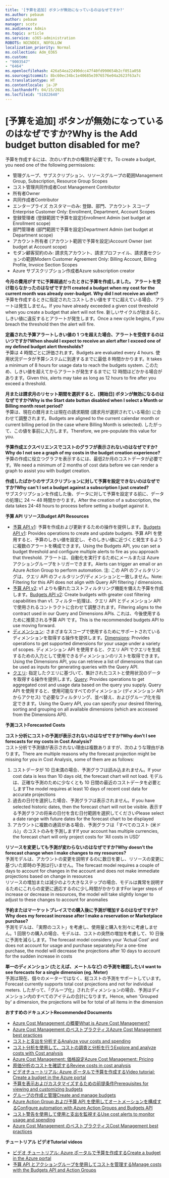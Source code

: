 ```yaml
---
title: '[予算を追加] ボタンが無効になっているのはなぜですか?'
ms.author: pebaum
author: pebaum
manager: scotv
ms.audience: Admin
ms.topic: article
ms.service: o365-administration
ROBOTS: NOINDEX, NOFOLLOW
localization_priority: Normal
ms.collection: Adm_O365
ms.custom:
- "9003547"
- "6464"
ms.openlocfilehash: 426a54ea22490dcc47f40fd990654b2cf051a058
ms.sourcegitcommit: 8bc60ec34bc1e40685e3976576e04a2623f63a7c
ms.translationtype: HT
ms.contentlocale: ja-JP
ms.lasthandoff: 04/15/2021
ms.locfileid: "51822640"
---
```

# <a name="why-is-the-add-budget-button-disabled-for-me"></a><span data-ttu-id="1af67-102">[予算を追加] ボタンが無効になっているのはなぜですか?</span><span class="sxs-lookup"><span data-stu-id="1af67-102">Why is the Add budget button disabled for me?</span></span>

<span data-ttu-id="1af67-103">予算を作成するには、次のいずれかの権限が必要です。</span><span class="sxs-lookup"><span data-stu-id="1af67-103">To create a budget, you need one of the following permissions:</span></span>

- <span data-ttu-id="1af67-104">管理グループ、サブスクリプション、リソースグループの範囲</span><span class="sxs-lookup"><span data-stu-id="1af67-104">Management Group, Subscription, Resource Group Scopes</span></span>
- <span data-ttu-id="1af67-105">コスト管理共同作成者</span><span class="sxs-lookup"><span data-stu-id="1af67-105">Cost Management Contributor</span></span>
- <span data-ttu-id="1af67-106">所有者</span><span class="sxs-lookup"><span data-stu-id="1af67-106">Owner</span></span>
- <span data-ttu-id="1af67-107">共同作成者</span><span class="sxs-lookup"><span data-stu-id="1af67-107">Contributor</span></span>
- <span data-ttu-id="1af67-108">エンタープライズ カスタマーのみ: 登録、部門、アカウント スコープ</span><span class="sxs-lookup"><span data-stu-id="1af67-108">Enterprise Customer Only: Enrollment, Department, Account Scopes</span></span>
- <span data-ttu-id="1af67-109">登録管理者 (登録範囲で予算を設定)</span><span class="sxs-lookup"><span data-stu-id="1af67-109">Enrollment Admin (set budget at Enrollment scope)</span></span>
- <span data-ttu-id="1af67-110">部門管理者 (部門範囲で予算を設定)</span><span class="sxs-lookup"><span data-stu-id="1af67-110">Department Admin (set budget at Department scope)</span></span>
- <span data-ttu-id="1af67-111">アカウント所有者 (アカウント範囲で予算を設定)</span><span class="sxs-lookup"><span data-stu-id="1af67-111">Account Owner (set budget at Account scope)</span></span>
- <span data-ttu-id="1af67-112">モダン顧客契約のみ: 請求先アカウント、請求プロファイル、請求書セクションの範囲</span><span class="sxs-lookup"><span data-stu-id="1af67-112">Modern Customer Agreement Only: Billing Account, Billing Profile, Invoice Section Scopes</span></span>
- <span data-ttu-id="1af67-113">Azure サブスクリプション作成者</span><span class="sxs-lookup"><span data-stu-id="1af67-113">Azure subscription creator</span></span>

<span data-ttu-id="1af67-114">**今月の費用がすでに予算超過だったときに予算を作成しました。 アラートを受け取らなかったのはなぜですか?**</span><span class="sxs-lookup"><span data-stu-id="1af67-114">**I created a budget when my cost for the current month was already over-budget. Why did I not receive an alert?**</span></span>  
<span data-ttu-id="1af67-115">予算を作成するときに指定されたコストしきい値をすでに超えている場合、アラートは発生しません。</span><span class="sxs-lookup"><span data-stu-id="1af67-115">If you have already exceeded a given cost threshold when you create a budget that alert will not fire.</span></span> <span data-ttu-id="1af67-116">新しいサイクルが始まると、しきい値に違反するとアラートが発生します。</span><span class="sxs-lookup"><span data-stu-id="1af67-116">Once a new cycle begins, if you breach the threshold then the alert will fire.</span></span>

<span data-ttu-id="1af67-117">**定義された予算アラートしきい値の 1 つを超えた場合、アラートを受信するのはいつですか?**</span><span class="sxs-lookup"><span data-stu-id="1af67-117">**When should I expect to receive an alert after I exceed one of my defined budget alert thresholds?**</span></span>  
<span data-ttu-id="1af67-118">予算は 4 時間ごとに評価されます。</span><span class="sxs-lookup"><span data-stu-id="1af67-118">Budgets are evaluated every 4 hours.</span></span> <span data-ttu-id="1af67-119">使用状況データが予算システムに到達するまでに最低 8 時間かかります。</span><span class="sxs-lookup"><span data-stu-id="1af67-119">It takes a minimum of 8 hours for usage data to reach the budgets system.</span></span> <span data-ttu-id="1af67-120">このため、しきい値を超えてからアラートが発生するまでに 12 時間ほどかかる場合があります。</span><span class="sxs-lookup"><span data-stu-id="1af67-120">Given this, alerts may take as long as 12 hours to fire after you exceed a threshold.</span></span>

<span data-ttu-id="1af67-121">**月または請求月のリセット期間を選択すると、[開始日] ボタンが無効になるのはなぜですか?**</span><span class="sxs-lookup"><span data-stu-id="1af67-121">**Why is the Start date button disabled when I select a Month or Billing month reset period?**</span></span>  
<span data-ttu-id="1af67-122">予算は、現在の暦月または現在の請求期間 (請求月が選択されている場合) に合わせて調整されます。</span><span class="sxs-lookup"><span data-stu-id="1af67-122">Budgets are aligned to the current calendar month or current billing period (in the case where Billing Month is selected).</span></span> <span data-ttu-id="1af67-123">したがって、この値を事前に入力します。</span><span class="sxs-lookup"><span data-stu-id="1af67-123">Therefore, we pre-populate this value for you.</span></span>

<span data-ttu-id="1af67-124">**予算作成エクスペリエンスでコストのグラフが表示されないのはなぜですか?**</span><span class="sxs-lookup"><span data-stu-id="1af67-124">**Why do I not see a graph of my costs in the budget creation experience?**</span></span>  
<span data-ttu-id="1af67-125">予算の作成に役立つグラフを表示するには、最低2か月のコストデータが必要です。</span><span class="sxs-lookup"><span data-stu-id="1af67-125">We need a minimum of 2 months of cost data before we can render a graph to assist you with budget creation.</span></span>

<span data-ttu-id="1af67-126">**作成したばかりのサブスクリプションに対して予算を設定できないのはなぜですか?**</span><span class="sxs-lookup"><span data-stu-id="1af67-126">**Why can't I set a budget against a subscription I just created?**</span></span>  
<span data-ttu-id="1af67-127">サブスクリプションを作成した後、データに対して予算を設定する前に、データの処理に 24 〜 48 時間かかります。</span><span class="sxs-lookup"><span data-stu-id="1af67-127">After the creation of a subscription, the data takes 24-48 hours to process before setting a budget against it.</span></span>

<span data-ttu-id="1af67-128">**予算 API リソース**</span><span class="sxs-lookup"><span data-stu-id="1af67-128">**Budget API Resources**</span></span>

- <span data-ttu-id="1af67-129">[予算 API v1](https://docs.microsoft.com/rest/api/consumption/budgets?WT.mc_id=Portal-Microsoft_Azure_Support): 予算を作成および更新するための操作を提供します。</span><span class="sxs-lookup"><span data-stu-id="1af67-129">[Budgets API v1](https://docs.microsoft.com/rest/api/consumption/budgets?WT.mc_id=Portal-Microsoft_Azure_Support): Provides operations to create and update budgets.</span></span> <span data-ttu-id="1af67-130">予算 API を使用すると、予算のしきい値を設定し、そのしきい値に近づくと発生するように複数のアラートを構成できます。</span><span class="sxs-lookup"><span data-stu-id="1af67-130">Using the Budgets API, you can set a budget threshold and configure multiple alerts to fire as you approach that threshold.</span></span> <span data-ttu-id="1af67-131">アラートは、自動化を実行するためにメールまたは Azure アクショングループをトリガーできます。</span><span class="sxs-lookup"><span data-stu-id="1af67-131">Alerts can trigger an email or an Azure Action Group to perform automation.</span></span> <span data-ttu-id="1af67-132">注: この API のフィルタリングは、クエリ API のフィルタリング/ディメンションと一致しません。</span><span class="sxs-lookup"><span data-stu-id="1af67-132">Note: Filtering for this API does not align with Query API filtering / dimensions.</span></span>
- <span data-ttu-id="1af67-133">[予算 API v2](https://github.com/Azure/azure-rest-api-specs/blob/master/specification/cost-management/resource-manager/Microsoft.CostManagement/preview/2019-04-01-preview/examples/CreateOrUpdateBudget.json): v1 よりも優れたコストフィルタリング機能を備えた予算を作成します。</span><span class="sxs-lookup"><span data-stu-id="1af67-133">[Budgets API v2](https://github.com/Azure/azure-rest-api-specs/blob/master/specification/cost-management/resource-manager/Microsoft.CostManagement/preview/2019-04-01-preview/examples/CreateOrUpdateBudget.json): Create budgets with greater cost filtering capabilities than v1.</span></span> <span data-ttu-id="1af67-134">フィルター処理は、クエリ API とディメンション API で使用されるコントラクトに合わせて調整されます。</span><span class="sxs-lookup"><span data-stu-id="1af67-134">Filtering aligns to the contract used in our Query and Dimensions APIs.</span></span> <span data-ttu-id="1af67-135">これは、今後使用するために推奨される予算 API です。</span><span class="sxs-lookup"><span data-stu-id="1af67-135">This is the recommended budgets API to use moving forward.</span></span>
- <span data-ttu-id="1af67-136">[ディメンション](https://docs.microsoft.com/rest/api/cost-management/dimensions?WT.mc_id=Portal-Microsoft_Azure_Support): さまざまなスコープで使用するためにサポートされているディメンションを取得する操作を提供します。</span><span class="sxs-lookup"><span data-stu-id="1af67-136">[Dimensions](https://docs.microsoft.com/rest/api/cost-management/dimensions?WT.mc_id=Portal-Microsoft_Azure_Support): Provides operations to get supported dimensions for your usage under a variety of scopes.</span></span> <span data-ttu-id="1af67-137">ディメンション API を使用すると、クエリ API でクエリを生成するための入力として使用できるディメンションのリストを取得できます。</span><span class="sxs-lookup"><span data-stu-id="1af67-137">Using the Dimensions API, you can retrieve a list of dimensions that can be used as inputs for generating queries with the Query API.</span></span>
- <span data-ttu-id="1af67-138">[クエリ](https://docs.microsoft.com/rest/api/cost-management/query?WT.mc_id=Portal-Microsoft_Azure_Support): 指定したクエリに基づいて、集計されたコストと使用状況のデータを取得する操作を提供します。</span><span class="sxs-lookup"><span data-stu-id="1af67-138">[Query](https://docs.microsoft.com/rest/api/cost-management/query?WT.mc_id=Portal-Microsoft_Azure_Support): Provides operations to get aggregated cost and usage data based on the query you supply.</span></span> <span data-ttu-id="1af67-139">Query API を使用すると、使用可能なすべてのディメンション (ディメンション APIからアクセス) で必要なフィルタリング、並べ替え、およびグループ化を指定できます。</span><span class="sxs-lookup"><span data-stu-id="1af67-139">Using the Query API, you can specify your desired filtering, sorting and grouping on all available dimensions (which are accessed from the Dimensions API).</span></span>

<span data-ttu-id="1af67-140">**予測コスト**</span><span class="sxs-lookup"><span data-stu-id="1af67-140">**Forecasted Costs**</span></span>

<span data-ttu-id="1af67-141">**コスト分析にコストの予測が表示されないのはなぜですか?**</span><span class="sxs-lookup"><span data-stu-id="1af67-141">**Why don’t I see forecasts for my costs in Cost Analysis?**</span></span>  
<span data-ttu-id="1af67-142">コスト分析で予測値が表示されない理由は複数ありますが、次のような理由があります。</span><span class="sxs-lookup"><span data-stu-id="1af67-142">There are multiple reasons why the forecast projection might be missing for you in Cost Analysis, some of them are as follows:</span></span>

1. <span data-ttu-id="1af67-143">コストデータが 10 日未満の場合、予測グラフは読み込まれません。</span><span class="sxs-lookup"><span data-stu-id="1af67-143">If your cost data is less than 10 days old, the forecast chart will not load.</span></span> <span data-ttu-id="1af67-144">モデルは、正確な予測のために少なくとも 10 日間の最近のコストデータを必要とします</span><span class="sxs-lookup"><span data-stu-id="1af67-144">The model requires at least 10 days of recent cost data for accurate projections</span></span>
2. <span data-ttu-id="1af67-145">過去の日付を選択した場合、予測グラフは表示されません。</span><span class="sxs-lookup"><span data-stu-id="1af67-145">If you have selected historic dates, then the forecast chart will not be visible.</span></span> <span data-ttu-id="1af67-146">表示する予測グラフの将来の日付を含む日付範囲を選択してください</span><span class="sxs-lookup"><span data-stu-id="1af67-146">Please select a date range with future dates for the forecast chart to be displayed</span></span>
3. <span data-ttu-id="1af67-147">アカウントに複数の通貨がある場合、予測グラフは「すべてのコスト (米ドル)」のコストのみを予測します</span><span class="sxs-lookup"><span data-stu-id="1af67-147">If your account has multiple currencies, the forecast chart will only project costs for 'All costs in USD'</span></span>

<span data-ttu-id="1af67-148">**リソースを変更しても予測が変わらないのはなぜですか?**</span><span class="sxs-lookup"><span data-stu-id="1af67-148">**Why doesn’t the forecast change when I make changes to my resources?**</span></span>  
<span data-ttu-id="1af67-149">予測モデルは、アカウントの変更を説明するのに数日を要し、リソースの変更に基づいた即時の予測は行いません。</span><span class="sxs-lookup"><span data-stu-id="1af67-149">The forecast model requires a couple of days to account for changes in the account and does not make immediate projections based on change in resources</span></span>  
<span data-ttu-id="1af67-150">リソースの増加または減少のより大きなステップの場合、モデルは異常を説明するためにこれらの変更に適応するのに少し時間がかかります</span><span class="sxs-lookup"><span data-stu-id="1af67-150">For larger steps of increase or decrease in resources, the model will take slightly longer to adjust to these changes to account for anomalies</span></span>

<span data-ttu-id="1af67-151">**予約またはマーケットプレイスでの購入後に予測が増加するのはなぜですか?**</span><span class="sxs-lookup"><span data-stu-id="1af67-151">**Why does my forecast increase after I make a reservation or Marketplace purchase?**</span></span>  
<span data-ttu-id="1af67-152">予測モデルは、「実際のコスト」を考慮し、使用量と購入を別々に考慮しません。1 回限りの購入の場合、モデルは、コストの突然の増加を考慮して、10 日後に予測を減らします。</span><span class="sxs-lookup"><span data-stu-id="1af67-152">The forecast model considers your 'Actual Cost' and does not account for usage and purchase separately.For a one-time purchase, the model will decrease the projections after 10 days to account for the sudden increase in costs</span></span>

<span data-ttu-id="1af67-153">**単一のディメンション (たとえば、メートルなど) の予測を確認したい**</span><span class="sxs-lookup"><span data-stu-id="1af67-153">**I want to see forecasts for a single dimension (eg. Meter)**</span></span>  
<span data-ttu-id="1af67-154">予測は現在、個々のメーターではなく、総コストの予測をサポートしています。</span><span class="sxs-lookup"><span data-stu-id="1af67-154">Forecast currently supports total cost projections and not for individual meters.</span></span> <span data-ttu-id="1af67-155">したがって、「グループ化」されたディメンションの場合、予測はディメンション内のすべてのアイテムの合計になります。</span><span class="sxs-lookup"><span data-stu-id="1af67-155">Hence, when 'Grouped by' a dimension, the projections will be for total of all items in the dimension</span></span>

<span data-ttu-id="1af67-156">**おすすめのドキュメント**</span><span class="sxs-lookup"><span data-stu-id="1af67-156">**Recommended Documents**</span></span>

- [<span data-ttu-id="1af67-157">Azure Cost Management の概要</span><span class="sxs-lookup"><span data-stu-id="1af67-157">What is Azure Cost Management?</span></span>](https://docs.microsoft.com/azure/cost-management/overview-cost-mgt?WT.mc_id=Portal-Microsoft_Azure_Support)
- [<span data-ttu-id="1af67-158">Azure Cost Management のベストプラクティス</span><span class="sxs-lookup"><span data-stu-id="1af67-158">Azure Cost Management best practices</span></span>](https://docs.microsoft.com/azure/cost-management/cost-mgt-best-practices?WT.mc_id=Portal-Microsoft_Azure_Support)
- [<span data-ttu-id="1af67-159">コストと支出を分析する</span><span class="sxs-lookup"><span data-stu-id="1af67-159">Analyze your costs and spending</span></span>](https://docs.microsoft.com/azure/cost-management/quick-acm-cost-analysis?WT.mc_id=Portal-Microsoft_Azure_Support)
- [<span data-ttu-id="1af67-160">コスト分析を使用して、コストの調査と分析を行う</span><span class="sxs-lookup"><span data-stu-id="1af67-160">Explore and analyze costs with Cost analysis</span></span>](https://docs.microsoft.com/azure/cost-management/quick-acm-cost-analysis?WT.mc_id=Portal-Microsoft_Azure_Support)
- [<span data-ttu-id="1af67-161">Azure Cost Management: 価格設定</span><span class="sxs-lookup"><span data-stu-id="1af67-161">Azure Cost Management: Pricing</span></span>](https://azure.microsoft.com/services/cost-management/#pricing)
- [<span data-ttu-id="1af67-162">原価分析のコストを確認する</span><span class="sxs-lookup"><span data-stu-id="1af67-162">Review costs in cost analysis</span></span>](https://docs.microsoft.com/azure/cost-management-billing/costs/quick-acm-cost-analysis?WT.mc_id=Portal-Microsoft_Azure_Support#review-costs-in-cost-analysis)
- [<span data-ttu-id="1af67-163">ビデオチュートリアル: Azure ポータルで予算を作成する</span><span class="sxs-lookup"><span data-stu-id="1af67-163">Video tutorial: Create a budget in the Azure portal</span></span>](https://www.youtube.com/watch?v=ExIVG_Gr45A&t=4s)
- [<span data-ttu-id="1af67-164">予算を表示およびカスタマイズするための前提条件</span><span class="sxs-lookup"><span data-stu-id="1af67-164">Prerequisites for viewing and customizing budgets</span></span>](https://docs.microsoft.com/azure/cost-management-billing/costs/tutorial-acm-create-budgets?WT.mc_id=Portal-Microsoft_Azure_Support#prerequisites)
- [<span data-ttu-id="1af67-165">グループの作成と管理</span><span class="sxs-lookup"><span data-stu-id="1af67-165">Create and manage budgets</span></span>](https://docs.microsoft.com/azure/cost-management-billing/costs/tutorial-acm-create-budgets?WT.mc_id=Portal-Microsoft_Azure_Support#create-a-budget-in-the-azure-portal)
- [<span data-ttu-id="1af67-166">Azure Action Group および予算 API を使用してオートメーションを構成する</span><span class="sxs-lookup"><span data-stu-id="1af67-166">Configure automation with Azure Action Groups and Budgets API</span></span>](https://docs.microsoft.com/azure/cost-management/tutorial-acm-create-budgets?WT.mc_id=Portal-Microsoft_Azure_Support#trigger-an-action-group)
- [<span data-ttu-id="1af67-167">コスト警告を使用して使用と支出を監視する</span><span class="sxs-lookup"><span data-stu-id="1af67-167">Use cost alerts to monitor usage and spending</span></span>](https://docs.microsoft.com/azure/cost-management/cost-mgt-alerts-monitor-usage-spending?WT.mc_id=Portal-Microsoft_Azure_Support)
- [<span data-ttu-id="1af67-168">Azure Cost Management のベストプラクティス</span><span class="sxs-lookup"><span data-stu-id="1af67-168">Cost Management best practices</span></span>](https://docs.microsoft.com/azure/cost-management/cost-mgt-best-practices?WT.mc_id=Portal-Microsoft_Azure_Support)  

<span data-ttu-id="1af67-169">**チュートリアル ビデオ**</span><span class="sxs-lookup"><span data-stu-id="1af67-169">**Tutorial videos**</span></span>

- [<span data-ttu-id="1af67-170">ビデオ チュートリアル: Azure ポータルで予算を作成する</span><span class="sxs-lookup"><span data-stu-id="1af67-170">Create a budget in the Azure portal</span></span>](https://go.microsoft.com/fwlink/?linkid=2146761)
- [<span data-ttu-id="1af67-171">予算 API とアクショングループを使用してコストを管理する</span><span class="sxs-lookup"><span data-stu-id="1af67-171">Manage costs with the Budgets API and Action Groups</span></span>](https://go.microsoft.com/fwlink/?linkid=2147038)